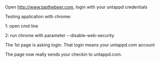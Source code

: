 Open http://www.tapthebeer.com, login with your untappd credentials


Testing application with chrome:

1: open cmd line

2: run chrome with parameter --disable-web-security

The 1st page is asking login. That login means your untappd.com account

The page now really sends your checkin to untappd.com.
